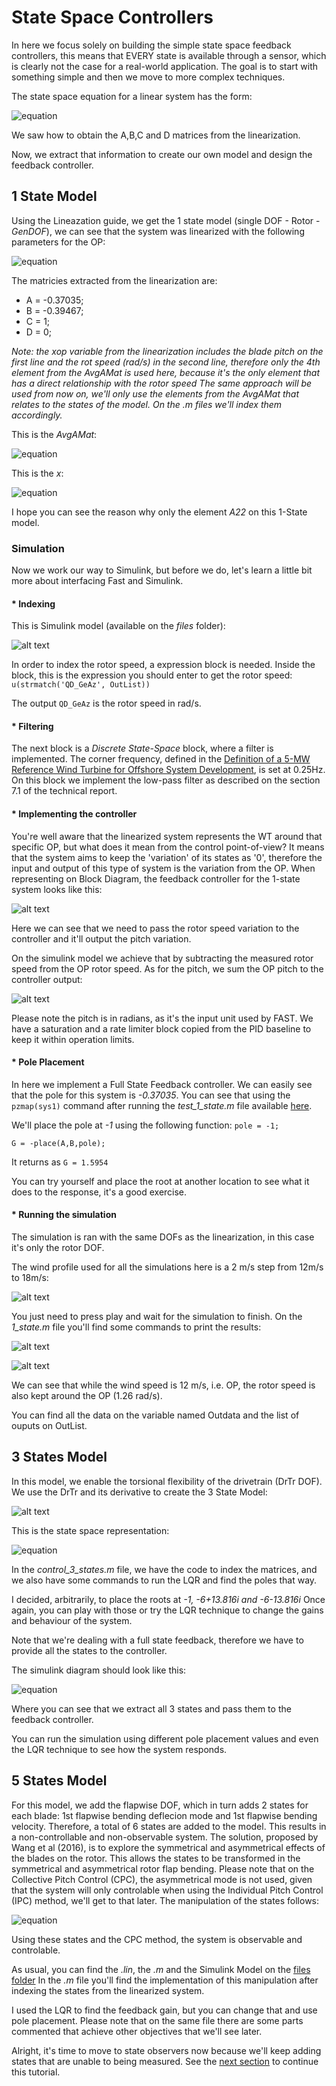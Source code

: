 # State Space Controllers

In here we focus solely on building the simple state space feedback controllers, this means that EVERY state is available through a sensor, which is clearly not the case for a real-world application. The goal is to start with something simple and then we move to more complex techniques.

The state space equation for a linear system has the form:

![equation](https://raw.githubusercontent.com/borgestassio/Wind-Turbine-Control/master/Linearization/images/eqn1.png "Eq1")


We saw how to obtain the A,B,C and D matrices from the linearization. 

Now, we extract that information to create our own model and design the feedback controller.

## 1 State Model

Using the Lineazation guide, we get the 1 state model (single DOF - Rotor - *GenDOF*), we can see that the system was linearized with the following parameters for the OP:

![equation](https://raw.githubusercontent.com/borgestassio/Wind-Turbine-Control/master/State%20Space%20Feedback/images/eq2.png "Eq2")

The matricies extracted from the linearization are:
* A = -0.37035;
* B = -0.39467;
* C = 1;
* D = 0;

*Note: the xop variable from the linearization includes the blade pitch on the first line and the rot speed (rad/s) in the second line, therefore only the 4th element from the AvgAMat is used here, because it's the only element that has a direct relationship with the rotor speed*
*The same approach will be used from now on, we'll only use the elements from the AvgAMat that relates to the states of the model. On the .m files we'll index them accordingly.*

This is the *AvgAMat*: 

![equation](https://raw.githubusercontent.com/borgestassio/Wind-Turbine-Control/master/State%20Space%20Feedback/images/eq3.png "Eq3")

This is the *x*:

![equation](https://raw.githubusercontent.com/borgestassio/Wind-Turbine-Control/master/State%20Space%20Feedback/images/eq4.png "Eq4")

I hope you can see the reason why only the element *A22* on this 1-State model.

### Simulation

Now we work our way to Simulink, but before we do, let's learn a little bit more about interfacing Fast and Simulink.

#### * Indexing

This is Simulink model (available on the *files* folder):

![alt text](https://raw.githubusercontent.com/borgestassio/Wind-Turbine-Control/master/State%20Space%20Feedback/images/1_state.PNG "1 state model")

In order to index the rotor speed, a expression block is needed. Inside the block, this is the expression you should enter to get the rotor speed:
`u(strmatch('QD_GeAz', OutList))`

The output `QD_GeAz` is the rotor speed in rad/s.

#### * Filtering

The next block is a *Discrete State-Space* block, where a filter is implemented. The corner frequency, defined in the [Definition of a 5-MW Reference Wind Turbine for Offshore System Development](http://www.nrel.gov/docs/fy09osti/38060.pdf), is set at 0.25Hz.
On this block we implement the low-pass filter as described on the section 7.1 of the technical report.

#### * Implementing the controller

You're well aware that the linearized system represents the WT around that specific OP, but what does it mean from the control point-of-view?
It means that the system aims to keep the 'variation' of its states as '0', therefore the input and output of this type of system is the variation from the OP.
When representing on Block Diagram, the feedback controller for the 1-state system looks like this:

![alt text](https://raw.githubusercontent.com/borgestassio/Wind-Turbine-Control/master/State%20Space%20Feedback/images/1_state_block.PNG "1 state model")

Here we can see that we need to pass the rotor speed variation to the controller and it'll output the pitch variation.

On the simulink model we achieve that by subtracting the measured rotor speed from the OP rotor speed.
As for the pitch, we sum the OP pitch to the controller output:

![alt text](https://raw.githubusercontent.com/borgestassio/Wind-Turbine-Control/master/State%20Space%20Feedback/images/1_state_feedback.PNG "1 state feedback")

Please note the pitch is in radians, as it's the input unit used by FAST.
We have a saturation and a rate limiter block copied from the PID baseline to keep it within operation limits.

#### * Pole Placement

In here we implement a Full State Feedback controller.
We can easily see that the pole for this system is *-0.37035*.
You can see that using the `pzmap(sys1)` command after running the *test_1_state.m* file available [here](./State%20Space%20Feedback/files).

We'll place the pole at *-1* using the following function: 
`pole = -1;`

`G = -place(A,B,pole);`

It returns as `G = 1.5954`

You can try yourself and place the root at another location to see what it does to the response, it's a good exercise. 

#### * Running the simulation

The simulation is ran with the same DOFs as the linearization, in this case it's only the rotor DOF.

The wind profile used for all the simulations here is a 2 m/s step from 12m/s to 18m/s:

![alt text](https://raw.githubusercontent.com/borgestassio/Wind-Turbine-Control/master/State%20Space%20Feedback/images/windprofile.png "wind profile")

You just need to press play and wait for the simulation to finish.
On the *1_state.m* file you'll find some commands to print the results:

![alt text](https://raw.githubusercontent.com/borgestassio/Wind-Turbine-Control/master/State%20Space%20Feedback/images/1_state_pitch.png "1 state pitch") 

![alt text](https://raw.githubusercontent.com/borgestassio/Wind-Turbine-Control/master/State%20Space%20Feedback/images/1_state_rot.png "1 state rotor") 

We can see that while the wind speed is 12 m/s, i.e. OP, the rotor speed is also kept around the OP (1.26 rad/s).

You can find all the data on the variable named Outdata and the list of ouputs on OutList.

## 3 States Model

In this model, we enable the torsional flexibility of the drivetrain (DrTr DOF). We use the DrTr and its derivative to create the 3 State Model:

![alt text](https://raw.githubusercontent.com/borgestassio/Wind-Turbine-Control/master/State%20Space%20Feedback/images/3_states_block.PNG "3 state block") 

This is the state space representation:

![equation](https://raw.githubusercontent.com/borgestassio/Wind-Turbine-Control/master/State%20Space%20Feedback/images/eq5.png "Eq5")

In the *control_3_states.m* file, we have the code to index the matrices, and we also have some commands to run the LQR and find the poles that way.

I decided, arbitrarily, to place the roots at *-1, -6+13.816i and -6-13.816i*
Once again, you can play with those or try the LQR technique to change the gains and behaviour of the system.

Note that we're dealing with a full state feedback, therefore we have to provide all the states to the controller.

The simulink diagram should look like this:

![equation](https://raw.githubusercontent.com/borgestassio/Wind-Turbine-Control/master/State%20Space%20Feedback/images/3_states.PNG "3 states simulink")

Where you can see that we extract all 3 states and pass them to the feedback controller.

You can run the simulation using different pole placement values and even the LQR technique to see how the system responds.

## 5 States Model

For this model, we add the flapwise DOF, which in turn adds 2 states for each blade: 1st flapwise bending deflecion mode and 1st flapwise bending velocity. Therefore, a total of 6 states are added to the model. This results in a non-controllable and non-observable system.
The solution, proposed by Wang et al (2016), is to explore the symmetrical and asymmetrical effects of the blades on the rotor. This allows the states to be transformed in the symmetrical and asymmetrical rotor flap bending. Please note that on the Collective Pitch Control (CPC), the asymmetrical mode is not used, given that the system will only controlable when using the Individual Pitch Control (IPC) method, we'll get to that later.
The manipulation of the states follows:

![equation](https://raw.githubusercontent.com/borgestassio/Wind-Turbine-Control/master/State%20Space%20Feedback/images/5state_manip.PNG "5 states manipulation")

Using these states and the CPC method, the system is observable and controlable.

As usual, you can find the *.lin*, the *.m* and the Simulink Model on the [files folder](https://github.com/borgestassio/Wind-Turbine-Control/tree/master/State%20Space%20Feedback/files/5_states)
In the *.m* file you'll find the implementation of this manipulation after indexing the states from the linearized system.

I used the LQR to find the feedback gain, but you can change that and use pole placement.
Please note that on the same file there are some parts commented that achieve other objectives that we'll see later.


Alright, it's time to move to state observers now because we'll keep adding states that are unable to being measured.
See the [next section](https://borgestassio.github.io/Wind-Turbine-Control/State%20Space%20Observer/) to continue this tutorial.
